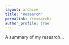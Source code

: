 ```yaml
---
layout: archive
title: "Research"
permalink: /research/
author_profile: true
---
```


A summary of my research...